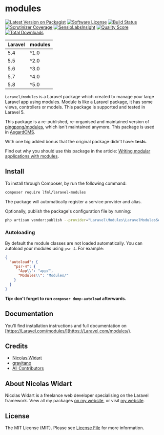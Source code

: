 # modules

[![Latest Version on Packagist](https://img.shields.io/packagist/v/Laravel/modules.svg?style=flat-square)](https://packagist.org/packages/Laravel/modules)
[![Software License](https://img.shields.io/badge/license-MIT-brightgreen.svg?style=flat-square)](LICENSE.md)
[![Build Status](https://img.shields.io/travis/Laravel/modules/master.svg?style=flat-square)](https://travis-ci.org/Laravel/modules)
[![Scrutinizer Coverage](https://img.shields.io/scrutinizer/coverage/g/Laravel/modules.svg?maxAge=86400&style=flat-square)](https://scrutinizer-ci.com/g/Laravel/modules/?branch=master)
[![SensioLabsInsight](https://img.shields.io/sensiolabs/i/25320a08-8af4-475e-a23e-3321f55bf8d2.svg?style=flat-square)](https://insight.sensiolabs.com/projects/25320a08-8af4-475e-a23e-3321f55bf8d2)
[![Quality Score](https://img.shields.io/scrutinizer/g/Laravel/modules.svg?style=flat-square)](https://scrutinizer-ci.com/g/Laravel/modules)
[![Total Downloads](https://img.shields.io/packagist/dt/Laravel/modules.svg?style=flat-square)](https://packagist.org/packages/Laravel/modules)

| **Laravel**  |  **modules** |
|---|---|
| 5.4  | ^1.0  |
| 5.5  | ^2.0  |
| 5.6  | ^3.0  |
| 5.7  | ^4.0  |
| 5.8  | ^5.0  |

`Laravel/modules` is a Laravel package which created to manage your large Laravel app using modules. Module is like a Laravel package, it has some views, controllers or models. This package is supported and tested in Laravel 5.

This package is a re-published, re-organised and maintained version of [pingpong/modules](https://github.com/pingpong-labs/modules), which isn't maintained anymore. This package is used in [AsgardCMS](https://asgardcms.com/).

With one big added bonus that the original package didn't have: **tests**.

Find out why you should use this package in the article: [Writing modular applications with modules](https://nicolaswidart.com/blog/writing-modular-applications-with-modules).

## Install

To install through Composer, by run the following command:

``` bash
composer require lfml/laravel-modules
```

The package will automatically register a service provider and alias.

Optionally, publish the package's configuration file by running:

``` bash
php artisan vendor:publish --provider="Laravel\Modules\LaravelModulesServiceProvider"
```

### Autoloading

By default the module classes are not loaded automatically. You can autoload your modules using `psr-4`. For example:

``` json
{
  "autoload": {
    "psr-4": {
      "App\\": "app/",
      "Modules\\": "Modules/"
    }
  }
}
```

**Tip: don't forget to run `composer dump-autoload` afterwards.**

## Documentation

You'll find installation instructions and full documentation on [https://Laravel.com/modules/](https://Laravel.com/modules/).

## Credits

- [Nicolas Widart](https://github.com/nwidart)
- [gravitano](https://github.com/gravitano)
- [All Contributors](../../contributors)

## About Nicolas Widart

Nicolas Widart is a freelance web developer specialising on the Laravel framework. View all my packages [on my website](https://nwidart.com/), or visit [my website](https://nicolaswidart.com).


## License

The MIT License (MIT). Please see [License File](LICENSE.md) for more information.
